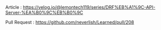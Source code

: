 Article : https://velog.io/@lemontech119/series/DRF%EB%A1%9C-API-Server-%EA%B0%9C%EB%B0%9C

Pull Request : https://github.com/neverlish/Learned/pull/208